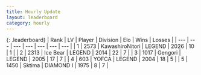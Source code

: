 ```yaml
---
title: Hourly Update
layout: leaderboard
category: hourly
---
```


{: .leaderboard}
| Rank | LV | Player | Division | Elo | Wins | Losses |
| --- | --- | --- | --- | --- | --- | --- |
| <span data-change="0">1</span> | 2573 | <span title="ID: 164871">KawashiroNitori</span> | LEGEND | <span data-change="0">2026</span> | <span data-change="0">10</span> | <span data-change="0">1</span> |
| <span data-change="0">2</span> | 2313 | <span title="ID: 417840">Ice Bear</span> | LEGEND | <span data-change="0">2014</span> | <span data-change="0">22</span> | <span data-change="0">7</span> |
| <span data-change="0">3</span> | 1017 | <span title="ID: 294236">Gengori</span> | LEGEND | <span data-change="0">2005</span> | <span data-change="0">17</span> | <span data-change="0">7</span> |
| <span data-change="1">4</span> | 603 | <span title="ID: 650820">YOFCA</span> | LEGEND | <span data-change="41">2004</span> | <span data-change="5">18</span> | <span data-change="1">5</span> |
| <span data-change="-1">5</span> | 1450 | <span title="ID: 353063">Sktima</span> | DIAMOND I | <span data-change="0">1975</span> | <span data-change="0">8</span> | <span data-change="0">7</span> |